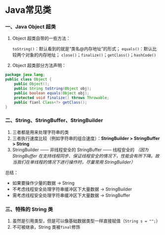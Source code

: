 # Java常见类

### 一、Java Object 超类

1. Object 超类自带的一些方法：

   `toString()`：默认看到的就是“类名@内存地址”的形式；
   `equals()`：默认比较两个对象的内存地址；
   `close()`；`finalize()`；`getClass()`；`hashCode()`

2. Object 超类部分方法声明：

````java
package java.lang;
public class Object {
    public Object();
    public String toString(Object obj);
    public boolean equals(Object obj);
    protected void finalize() throws Throwable;
    public fianl Class<?> getClass();
}
````

### 二、String、StringBuffer、StringBuilder

1. 三者都是用来处理字符串的类
2. 三者执行速度比较（例如字符串的组合速度）：**StringBuilder > StringBuffer > String**
3. StringBuilder —— 非线程安全的
   StringBuffer —— 线程安全的
   *（因为 StringBuffer 在支持线程同步、保证线程安全的情况下，性能会有所下降。故当我们在单线程的情况下进行操作时，尽量常用 StringBuilder）*

总结：

* 如果要操作少量的数据 -> String
* 不考虑线程安全处理字符串缓冲区下大量数据 → StringBuilder
* 需考虑线程安全处理字符串缓冲区下大量数据 → StringBuffer

### 三、特殊的 String 类

1. 虽然是引用类型，但是可以像基础数据类型一样直接赋值（`String s = "";`）
2. 不可被继承，String 类被`final`修饰
